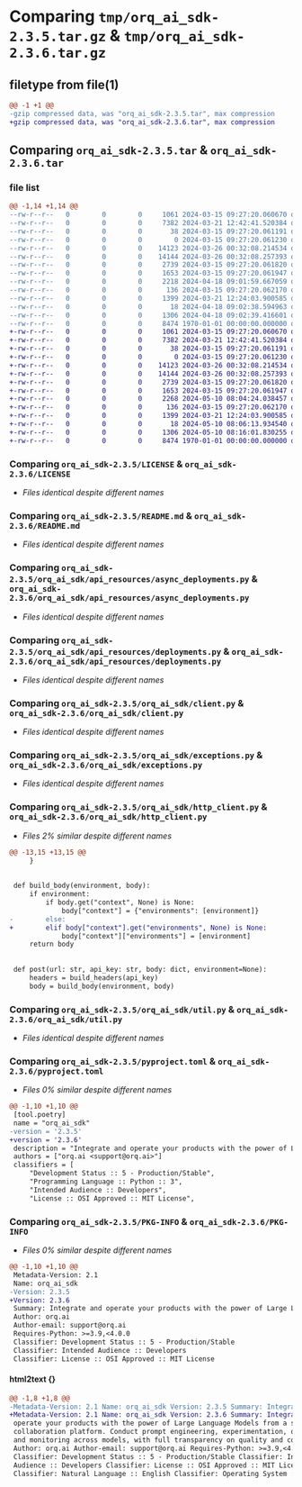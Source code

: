 # Comparing `tmp/orq_ai_sdk-2.3.5.tar.gz` & `tmp/orq_ai_sdk-2.3.6.tar.gz`

## filetype from file(1)

```diff
@@ -1 +1 @@
-gzip compressed data, was "orq_ai_sdk-2.3.5.tar", max compression
+gzip compressed data, was "orq_ai_sdk-2.3.6.tar", max compression
```

## Comparing `orq_ai_sdk-2.3.5.tar` & `orq_ai_sdk-2.3.6.tar`

### file list

```diff
@@ -1,14 +1,14 @@
--rw-r--r--   0        0        0     1061 2024-03-15 09:27:20.060670 orq_ai_sdk-2.3.5/LICENSE
--rw-r--r--   0        0        0     7382 2024-03-21 12:42:41.520384 orq_ai_sdk-2.3.5/README.md
--rw-r--r--   0        0        0       38 2024-03-15 09:27:20.061191 orq_ai_sdk-2.3.5/orq_ai_sdk/__init__.py
--rw-r--r--   0        0        0        0 2024-03-15 09:27:20.061230 orq_ai_sdk-2.3.5/orq_ai_sdk/api_resources/__init__.py
--rw-r--r--   0        0        0    14123 2024-03-26 00:32:08.214534 orq_ai_sdk-2.3.5/orq_ai_sdk/api_resources/async_deployments.py
--rw-r--r--   0        0        0    14144 2024-03-26 00:32:08.257393 orq_ai_sdk-2.3.5/orq_ai_sdk/api_resources/deployments.py
--rw-r--r--   0        0        0     2739 2024-03-15 09:27:20.061820 orq_ai_sdk-2.3.5/orq_ai_sdk/client.py
--rw-r--r--   0        0        0     1653 2024-03-15 09:27:20.061947 orq_ai_sdk-2.3.5/orq_ai_sdk/exceptions.py
--rw-r--r--   0        0        0     2218 2024-04-18 09:01:59.667059 orq_ai_sdk-2.3.5/orq_ai_sdk/http_client.py
--rw-r--r--   0        0        0      136 2024-03-15 09:27:20.062170 orq_ai_sdk-2.3.5/orq_ai_sdk/models.py
--rw-r--r--   0        0        0     1399 2024-03-21 12:24:03.900585 orq_ai_sdk-2.3.5/orq_ai_sdk/util.py
--rw-r--r--   0        0        0       18 2024-04-18 09:02:38.594963 orq_ai_sdk-2.3.5/orq_ai_sdk/version.py
--rw-r--r--   0        0        0     1306 2024-04-18 09:02:39.416601 orq_ai_sdk-2.3.5/pyproject.toml
--rw-r--r--   0        0        0     8474 1970-01-01 00:00:00.000000 orq_ai_sdk-2.3.5/PKG-INFO
+-rw-r--r--   0        0        0     1061 2024-03-15 09:27:20.060670 orq_ai_sdk-2.3.6/LICENSE
+-rw-r--r--   0        0        0     7382 2024-03-21 12:42:41.520384 orq_ai_sdk-2.3.6/README.md
+-rw-r--r--   0        0        0       38 2024-03-15 09:27:20.061191 orq_ai_sdk-2.3.6/orq_ai_sdk/__init__.py
+-rw-r--r--   0        0        0        0 2024-03-15 09:27:20.061230 orq_ai_sdk-2.3.6/orq_ai_sdk/api_resources/__init__.py
+-rw-r--r--   0        0        0    14123 2024-03-26 00:32:08.214534 orq_ai_sdk-2.3.6/orq_ai_sdk/api_resources/async_deployments.py
+-rw-r--r--   0        0        0    14144 2024-03-26 00:32:08.257393 orq_ai_sdk-2.3.6/orq_ai_sdk/api_resources/deployments.py
+-rw-r--r--   0        0        0     2739 2024-03-15 09:27:20.061820 orq_ai_sdk-2.3.6/orq_ai_sdk/client.py
+-rw-r--r--   0        0        0     1653 2024-03-15 09:27:20.061947 orq_ai_sdk-2.3.6/orq_ai_sdk/exceptions.py
+-rw-r--r--   0        0        0     2268 2024-05-10 08:04:24.038457 orq_ai_sdk-2.3.6/orq_ai_sdk/http_client.py
+-rw-r--r--   0        0        0      136 2024-03-15 09:27:20.062170 orq_ai_sdk-2.3.6/orq_ai_sdk/models.py
+-rw-r--r--   0        0        0     1399 2024-03-21 12:24:03.900585 orq_ai_sdk-2.3.6/orq_ai_sdk/util.py
+-rw-r--r--   0        0        0       18 2024-05-10 08:06:13.934540 orq_ai_sdk-2.3.6/orq_ai_sdk/version.py
+-rw-r--r--   0        0        0     1306 2024-05-10 08:16:01.830255 orq_ai_sdk-2.3.6/pyproject.toml
+-rw-r--r--   0        0        0     8474 1970-01-01 00:00:00.000000 orq_ai_sdk-2.3.6/PKG-INFO
```

### Comparing `orq_ai_sdk-2.3.5/LICENSE` & `orq_ai_sdk-2.3.6/LICENSE`

 * *Files identical despite different names*

### Comparing `orq_ai_sdk-2.3.5/README.md` & `orq_ai_sdk-2.3.6/README.md`

 * *Files identical despite different names*

### Comparing `orq_ai_sdk-2.3.5/orq_ai_sdk/api_resources/async_deployments.py` & `orq_ai_sdk-2.3.6/orq_ai_sdk/api_resources/async_deployments.py`

 * *Files identical despite different names*

### Comparing `orq_ai_sdk-2.3.5/orq_ai_sdk/api_resources/deployments.py` & `orq_ai_sdk-2.3.6/orq_ai_sdk/api_resources/deployments.py`

 * *Files identical despite different names*

### Comparing `orq_ai_sdk-2.3.5/orq_ai_sdk/client.py` & `orq_ai_sdk-2.3.6/orq_ai_sdk/client.py`

 * *Files identical despite different names*

### Comparing `orq_ai_sdk-2.3.5/orq_ai_sdk/exceptions.py` & `orq_ai_sdk-2.3.6/orq_ai_sdk/exceptions.py`

 * *Files identical despite different names*

### Comparing `orq_ai_sdk-2.3.5/orq_ai_sdk/http_client.py` & `orq_ai_sdk-2.3.6/orq_ai_sdk/http_client.py`

 * *Files 2% similar despite different names*

```diff
@@ -13,15 +13,15 @@
     }
 
 
 def build_body(environment, body):
     if environment:
         if body.get("context", None) is None:
             body["context"] = {"environments": [environment]}
-        else:
+        elif body["context"].get("environments", None) is None:
             body["context"]["environments"] = [environment]
     return body
 
 
 def post(url: str, api_key: str, body: dict, environment=None):
     headers = build_headers(api_key)
     body = build_body(environment, body)
```

### Comparing `orq_ai_sdk-2.3.5/orq_ai_sdk/util.py` & `orq_ai_sdk-2.3.6/orq_ai_sdk/util.py`

 * *Files identical despite different names*

### Comparing `orq_ai_sdk-2.3.5/pyproject.toml` & `orq_ai_sdk-2.3.6/pyproject.toml`

 * *Files 0% similar despite different names*

```diff
@@ -1,10 +1,10 @@
 [tool.poetry]
 name = "orq_ai_sdk"
-version = '2.3.5'
+version = '2.3.6'
 description = "Integrate and operate your products with the power of Large Language Models from a single collaboration platform. Conduct prompt engineering, experimentation, operations and monitoring across models, with full transparency on quality and costs."
 authors = ["orq.ai <support@orq.ai>"]
 classifiers = [
     "Development Status :: 5 - Production/Stable",
     "Programming Language :: Python :: 3",
     "Intended Audience :: Developers",
     "License :: OSI Approved :: MIT License",
```

### Comparing `orq_ai_sdk-2.3.5/PKG-INFO` & `orq_ai_sdk-2.3.6/PKG-INFO`

 * *Files 0% similar despite different names*

```diff
@@ -1,10 +1,10 @@
 Metadata-Version: 2.1
 Name: orq_ai_sdk
-Version: 2.3.5
+Version: 2.3.6
 Summary: Integrate and operate your products with the power of Large Language Models from a single collaboration platform. Conduct prompt engineering, experimentation, operations and monitoring across models, with full transparency on quality and costs.
 Author: orq.ai
 Author-email: support@orq.ai
 Requires-Python: >=3.9,<4.0.0
 Classifier: Development Status :: 5 - Production/Stable
 Classifier: Intended Audience :: Developers
 Classifier: License :: OSI Approved :: MIT License
```

#### html2text {}

```diff
@@ -1,8 +1,8 @@
-Metadata-Version: 2.1 Name: orq_ai_sdk Version: 2.3.5 Summary: Integrate and
+Metadata-Version: 2.1 Name: orq_ai_sdk Version: 2.3.6 Summary: Integrate and
 operate your products with the power of Large Language Models from a single
 collaboration platform. Conduct prompt engineering, experimentation, operations
 and monitoring across models, with full transparency on quality and costs.
 Author: orq.ai Author-email: support@orq.ai Requires-Python: >=3.9,<4.0.0
 Classifier: Development Status :: 5 - Production/Stable Classifier: Intended
 Audience :: Developers Classifier: License :: OSI Approved :: MIT License
 Classifier: Natural Language :: English Classifier: Operating System :: OS
```

